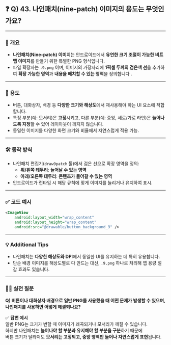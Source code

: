 ## ❓ Q) 43. 나인패치(nine-patch) 이미지의 용도는 무엇인가요?

---

### 📌 개요
- **나인패치(Nine-patch) 이미지**는 안드로이드에서 **유연한 크기 조절이 가능한 비트맵 이미지**를 만들기 위한 특별한 PNG 형식입니다.  
- 파일 확장자는 `.9.png` 이며, 이미지의 가장자리에 **1픽셀 두께의 검은색 선**을 추가하여 **확장 가능한 영역**과 **내용을 배치할 수 있는 영역**을 정의합니다 .

---

### 🎯 용도
- 버튼, 대화상자, 배경 등 **다양한 크기와 해상도**에서 재사용해야 하는 UI 요소에 적합합니다.
- 특정 부분(예: 모서리)은 **고정**시키고, 다른 부분(예: 중앙, 세로/가로 라인)은 **늘어나도록 지정**할 수 있어 레이아웃이 깨지지 않습니다.
- 동일한 이미지를 다양한 화면 크기와 비율에서 자연스럽게 적용 가능.

---

### 🛠️ 동작 방식
- 나인패치 편집기(`draw9patch` 툴)에서 검은 선으로 확장 영역을 정의:
  - **위/왼쪽 테두리**: **늘어날 수 있는 영역**  
  - **아래/오른쪽 테두리**: **콘텐츠가 들어갈 수 있는 영역**
- 안드로이드가 런타임 시 해당 규칙에 맞게 이미지를 늘리거나 유지하여 표시.

---

### ✅ 코드 예시
```xml
<ImageView
    android:layout_width="wrap_content"
    android:layout_height="wrap_content"
    android:src="@drawable/button_background_9" />
```

---

### 💡 Additional Tips
- 나인패치는 **다양한 해상도와 DPI**에서 동일한 UI를 유지하는 데 특히 유용합니다.  
- 단순 배경 이미지를 해상도별로 다 만드는 대신, `.9.png` 하나로 처리해 앱 용량 절감 효과도 있습니다.

---

### 🧑‍💻 실전 질문
**Q) 버튼이나 대화상자 배경으로 일반 PNG를 사용했을 때 어떤 문제가 발생할 수 있으며, 나인패치를 사용하면 어떻게 해결되나요?**

✅ **답변 예시**  
일반 PNG는 크기가 변할 때 이미지가 왜곡되거나 모서리가 깨질 수 있습니다.  
하지만 나인패치는 **늘어나야 할 부분과 유지해야 할 부분을 구분**하기 때문에  
버튼 크기가 달라져도 **모서리는 고정되고, 중앙 영역만 늘어나 자연스럽게 표현**됩니다.
